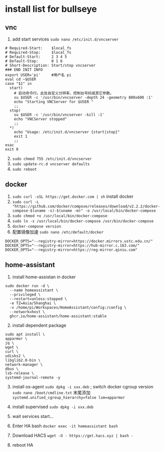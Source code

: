 <!--
 * @FilePath: \HomeAssistant_Plus\env_pkg\install_pkg\install_list.md
 * @brief: 
 * @details: 
 * @author: Lews Hammond
 * @Date: 2023-04-08 08:05:58
 * @LastEditTime: 2023-04-09 13:18:06
 * @LastEditors: Lews Hammond
-->
install list for bullseye
===

vnc
---
1. add start services `sudo nano /etc/init.d/vncserver`
```
# Required-Start:    $local_fs
# Required-Stop:     $local_fs
# Default-Start:     2 3 4 5
# Default-Stop:      0 1 6
# Short-Description: Start/stop vncserver
### END INIT INFO
export USER='pi'     #用户名 pi
eval cd ~$USER
case "$1" in
  start)
    # 启动命令行。此处自定义分辨率、控制台号码或其它参数。
    su $USER -c '/usr/bin/vncserver -depth 24 -geometry 800x600 :1'
    echo "Starting VNCServer for $USER "
    ;;
  stop)
    su $USER -c '/usr/bin/vncserver -kill :1'
    echo "VNCServer stopped"
    ;;
  *)
    echo "Usage: /etc/init.d/vncserver {start|stop}"
    exit 1
    ;;
esac
exit 0
```
2. `sudo chmod 755 /etc/init.d/vncserver`
3. `sudo update-rc.d vncserver defaults`
4. `sudo reboot`

docker
---

1. `sudo curl -sSL https://get.docker.com | sh` install docker 
2. `sudo curl -L "https://github.com/docker/compose/releases/download/v2.2.2/docker-compose-$(uname -s)-$(uname -m)" -o /usr/local/bin/docker-compose`
3. `sudo chmod +x /usr/local/bin/docker-compose`
4. `sudo ln -s /usr/local/bin/docker-compose /usr/bin/docker-compose`
5. `docker-compose version`
6. 配置镜像加速 `sudo nano /etc/default/docker`
```
DOCKER_OPTS="--registry-mirror=https://docker.mirrors.ustc.edu.cn/"
DOCKER_OPTS="--registry-mirror=https://hub-mirror.c.163.com/"
DOCKER_OPTS="--registry-mirror=https://reg-mirror.qiniu.com"
```

home-assistant
---

1. install home-assistan in docker
```
sudo docker run -d \
  --name homeassistant \
  --privileged \
  --restart=unless-stopped \
  -e TZ=Asia/Shanghai \
  -v /home/pi/Workspaces/HomeAssistant/config:/config \
  --network=host \
  ghcr.io/home-assistant/home-assistant:stable
```

2. install dependent package
```
sudo apt install \
apparmor \
jq \
wget \
curl \
udisks2 \
libglib2.0-bin \
network-manager \
dbus \
lsb-release \
systemd-journal-remote -y
```

3. install os-agent `sudo dpkg -i xxx.deb` ; switch docker cgroup version `sudo nano /boot/cmdline.txt` 末尾添加 `systemd.unified_cgroup_hierarchy=false lsm=apparmor`

4. install supervised `sudo dpkg -i xxx.deb`

5. wait services start...

6. Enter HA bash `docker exec -it homeassistant bash`

7. Download HACS `wget -O - https://get.hacs.xyz | bash -`

8. reboot HA
